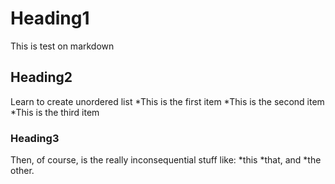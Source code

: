 # Heading1
This is test on markdown

## Heading2
Learn to create unordered list
*This is the first item
*This is the second item
*This is the third item

### Heading3
Then, of course, is the really inconsequential stuff like:
*this
*that, and
*the other.

